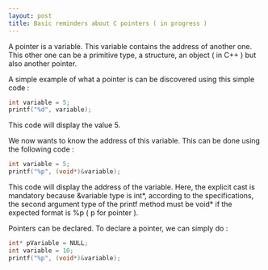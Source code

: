 ```yaml
---
layout: post
title: Basic reminders about C pointers ( in progress )
---
```


A pointer is a variable. This variable contains the address of another one. This other one can be a primitive type, a structure, an object ( in C++ ) but also another pointer.

A simple example of what a pointer is can be discovered using this simple code :

```c
int variable = 5;
printf("%d", variable);
```

This code will display the value 5.

We now wants to know the address of this variable. This can be done using the following code :

```c
int variable = 5;
printf("%p", (void*)&variable);
```

This code will display the address of the variable. Here, the explicit cast is mandatory because &variable type is int\*, according to the specifications, the second argument type of the printf method must be void\* if the expected format is %p ( p for pointer ).

Pointers can be declared. To declare a pointer, we can simply do :

```c
int* pVariable = NULL;
int variable = 10;
printf("%p", (void*)&variable);
```
